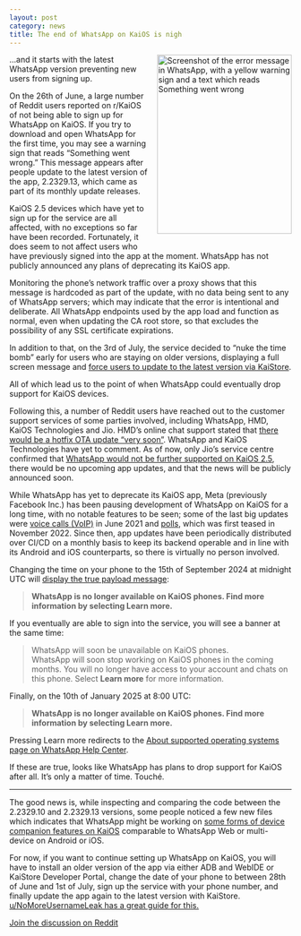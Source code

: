 ```yaml
---
layout: post
category: news
title: The end of WhatsApp on KaiOS is nigh
---
```

<img src="/nokia-leo/assets/images/blog/2024-07-04-11-35-05.png" align="right" width="240" height="320" style="width:240px;margin:0 0 1rem 1rem" alt="Screenshot of the error message in WhatsApp, with a yellow warning sign and a text which reads Something went wrong">

…and it starts with the latest WhatsApp version preventing new users from signing up.

On the 26th of June, a large number of Reddit users reported on r/KaiOS of not being able to sign up for WhatsApp on KaiOS. If you try to download and open WhatsApp for the first time, you may see a warning sign that reads “Something went wrong.” This message appears after people update to the latest version of the app, 2.2329.13, which came as part of its monthly update releases.

KaiOS 2.5 devices which have yet to sign up for the service are all affected, with no exceptions so far have been recorded. Fortunately, it does seem to not affect users who have previously signed into the app at the moment. WhatsApp has not publicly announced any plans of deprecating its KaiOS app.

Monitoring the phone’s network traffic over a proxy shows that this message is hardcoded as part of the update, with no data being sent to any of WhatsApp servers; which may indicate that the error is intentional and deliberate. All WhatsApp endpoints used by the app load and function as normal, even when updating the CA root store, so that excludes the possibility of any SSL certificate expirations.

In addition to that, on the 3rd of July, the service decided to “nuke the time bomb” early for users who are staying on older versions, displaying a full screen message and [force users to update to the latest version via KaiStore](https://www.reddit.com/r/KaiOS/comments/1dp9ubt/comment/lbelz97/).

All of which lead us to the point of when WhatsApp could eventually drop support for KaiOS devices.

Following this, a number of Reddit users have reached out to the customer support services of some parties involved, including WhatsApp, HMD, KaiOS Technologies and Jio. HMD’s online chat support stated that [there would be a hotfix OTA update “very soon”](https://www.reddit.com/r/KaiOS/comments/1dp9ubt/comment/lanjcla/). WhatsApp and KaiOS Technologies have yet to comment. As of now, only Jio’s service centre confirmed that [WhatsApp would not be further supported on KaiOS 2.5](https://www.reddit.com/r/KaiOS/comments/1dp9ubt/comment/lb9gej5/), there would be no upcoming app updates, and that the news will be publicly announced soon.

While WhatsApp has yet to deprecate its KaiOS app, Meta (previously Facebook Inc.) has been pausing development of WhatsApp on KaiOS for a long time, with no notable features to be seen; some of the last big updates were [voice calls (VoIP)](https://www.kaiostech.com/whatsapp-data-voice-calls-available-on-kaios-devices/) in June 2021 and [polls](https://www.reddit.com/r/KaiOS/comments/zf5z76/testing_features_removed_as_the_latest_version_of/), which was first teased in November 2022. Since then, app updates have been periodically distributed over CI/CD on a monthly basis to keep its backend operable and in line with its Android and iOS counterparts, so there is virtually no person involved.

Changing the time on your phone to the 15th of September 2024 at midnight UTC will [display the true payload message](https://www.reddit.com/r/KaiOS/comments/1dp9ubt/comment/lbfjak6/):

> **WhatsApp is no longer available on KaiOS phones. Find more information by selecting Learn more.**

If you eventually are able to sign into the service, you will see a banner at the same time:

> WhatsApp will soon be unavailable on KaiOS phones.
> <br>
> WhatsApp will soon stop working on KaiOS phones in the coming months. You will no longer have access to your account and chats on this phone. Select **Learn more** for more information.

Finally, on the 10th of January 2025 at 8:00 UTC:

> **WhatsApp is no longer available on KaiOS phones. Find more information by selecting Learn more.**

Pressing Learn more redirects to the [About supported operating systems page on WhatsApp Help Center](https://faq.whatsapp.com/595164741332628).

If these are true, looks like WhatsApp has plans to drop support for KaiOS after all. It’s only a matter of time. Touché.

---

The good news is, while inspecting and comparing the code between the 2.2329.10 and 2.2329.13 versions, some people noticed a few new files which indicates that WhatsApp might be working on [some forms of device companion features on KaiOS](https://www.reddit.com/r/KaiOS/comments/1dp9ubt/comment/lbfk6oz/) comparable to WhatsApp Web or multi-device on Android or iOS.

For now, if you want to continue setting up WhatsApp on KaiOS, you will have to install an older version of the app via either ADB and WebIDE or KaiStore Developer Portal, change the date of your phone to between 28th of June and 1st of July, sign up the service with your phone number, and finally update the app again to the latest version with KaiStore. [u/NoMoreUsernameLeak has a great guide for this.](https://www.reddit.com/r/KaiOS/comments/1dp9ubt/comment/lahl3bo/)

[Join the discussion on Reddit](https://www.reddit.com/r/KaiOS/comments/1dp9ubt/whatsapp_stopped_working_nokia_6300_4g/)